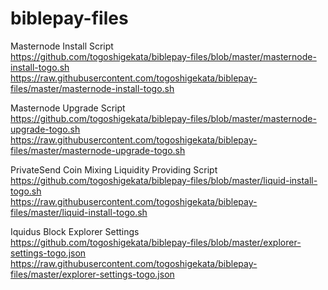 # biblepay-files

Masternode Install Script  
https://github.com/togoshigekata/biblepay-files/blob/master/masternode-install-togo.sh  
https://raw.githubusercontent.com/togoshigekata/biblepay-files/master/masternode-install-togo.sh

Masternode Upgrade Script  
https://github.com/togoshigekata/biblepay-files/blob/master/masternode-upgrade-togo.sh  
https://raw.githubusercontent.com/togoshigekata/biblepay-files/master/masternode-upgrade-togo.sh

PrivateSend Coin Mixing Liquidity Providing Script  
https://github.com/togoshigekata/biblepay-files/blob/master/liquid-install-togo.sh  
https://raw.githubusercontent.com/togoshigekata/biblepay-files/master/liquid-install-togo.sh

Iquidus Block Explorer Settings  
https://github.com/togoshigekata/biblepay-files/blob/master/explorer-settings-togo.json  
https://raw.githubusercontent.com/togoshigekata/biblepay-files/master/explorer-settings-togo.json
